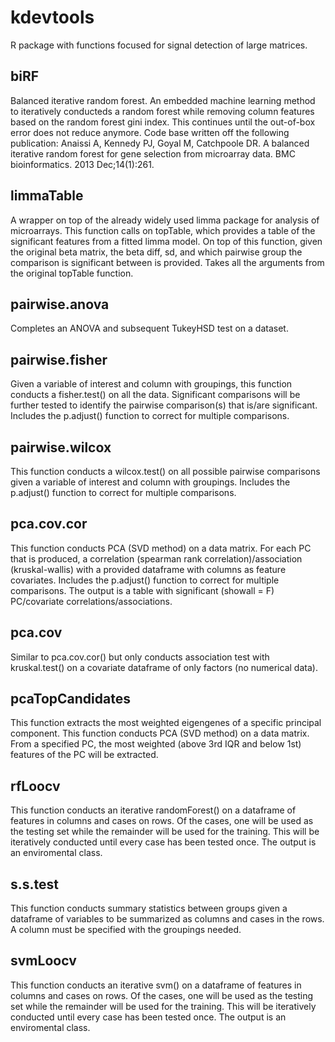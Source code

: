 # kdevtools
R package with functions focused for signal detection of large matrices.

## biRF

Balanced iterative random forest. An embedded machine learning method to iteratively conducteds a random forest while removing column features based on the random forest gini index. This continues until the out-of-box error does not reduce anymore. Code base written off the following publication: Anaissi A, Kennedy PJ, Goyal M, Catchpoole DR. A balanced iterative random forest for gene selection from microarray data. BMC bioinformatics. 2013 Dec;14(1):261.

## limmaTable

A wrapper on top of the already widely used limma package for analysis of microarrays. This function calls on topTable, which provides a table of the significant features from a fitted limma model. On top of this function, given the original beta matrix, the beta diff, sd, and which pairwise group the comparison is significant between is provided. Takes all the arguments from the original topTable function.


## pairwise.anova

Completes an ANOVA and subsequent TukeyHSD test on a dataset.

## pairwise.fisher

Given a variable of interest and column with groupings, this function conducts a fisher.test() on all the data. Significant comparisons will be further tested to identify the pairwise comparison(s) that is/are significant. Includes the p.adjust() function to correct for multiple comparisons.

## pairwise.wilcox

This function conducts a wilcox.test() on all possible pairwise comparisons given a variable of interest and column with groupings. Includes the p.adjust() function to correct for multiple comparisons.

## pca.cov.cor

This function conducts PCA (SVD method) on a data matrix. For each PC that is produced, a correlation (spearman rank correlation)/association (kruskal-wallis) with a provided dataframe with columns as feature covariates. Includes the p.adjust() function to correct for multiple comparisons. The output is a table with significant (showall = F) PC/covariate correlations/associations.

## pca.cov

Similar to pca.cov.cor() but only conducts association test with kruskal.test() on a covariate dataframe of only factors (no numerical data).

## pcaTopCandidates

This function extracts the most weighted eigengenes of a specific principal component. This function conducts PCA (SVD method) on a data matrix. From a specified PC, the most weighted (above 3rd IQR and below 1st) features of the PC will be extracted.

## rfLoocv

This function conducts an iterative randomForest() on a dataframe of features in columns and cases on rows. Of the cases, one will be used as the testing set while the remainder will be used for the training. This will be iteratively conducted until every case has been tested once. The output is an enviromental class.

## s.s.test

This function conducts summary statistics between groups given a dataframe of variables to be summarized as columns and cases in the rows. A column must be specified with the groupings needed.

## svmLoocv

This function conducts an iterative svm() on a dataframe of features in columns and cases on rows. Of the cases, one will be used as the testing set while the remainder will be used for the training. This will be iteratively conducted until every case has been tested once. The output is an enviromental class.
